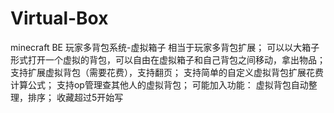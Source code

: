 # Virtual-Box
minecraft BE 玩家多背包系统-虚拟箱子
相当于玩家多背包扩展；
可以以大箱子形式打开一个虚拟的背包，可以自由在虚拟箱子和自己背包之间移动，拿出物品；
支持扩展虚拟背包（需要花费），支持翻页；
支持简单的自定义虚拟背包扩展花费计算公式；
支持op管理查其他人的虚拟背包；
 可能加入功能：
虚拟背包自动整理，排序；
收藏超过5开始写
